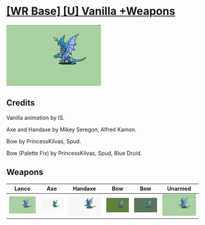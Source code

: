 # [\[WR Base\] \[U\] Vanilla +Weapons](./)
 

<img src="./2.%20Lance/Lance_000.png" alt="[WR Base] [U] Vanilla +Weapons standing" />

## Credits

Vanilla animation by IS.

Axe and Handaxe by Mikey Seregon, Alfred Kamon.

Bow by PrincessKilvas, Spud.

Bow (Palette Fix) by PrincessKilvas, Spud, Blue Druid.

## Weapons
 

|Lance |Axe |Handaxe |Bow |Bow |Unarmed |
|  :---: | :---: | :---: | :---: | :---: | :---: |
| <img alt="Lance animation" src="./2.%20Lance/Lance.gif" /> | <img alt="Axe animation" src="./3.%20Axe/Axe.gif" /> | <img alt="Handaxe animation" src="./4.%20Handaxe/Handaxe.gif" /> | <img alt="Bow animation" src="./5.%20Bow/Bow.gif" /> | <img alt="Bow animation" src="./5.%20Bow%20(Palette%20Fix)/Bow.gif" /> | <img alt="Unarmed animation" src="./8.%20Unarmed/Unarmed.gif" /> |
